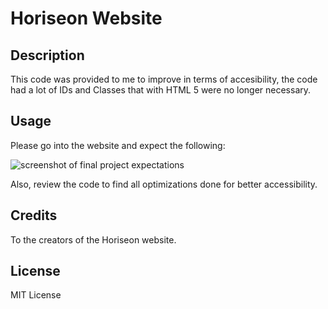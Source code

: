 # Horiseon Website

## Description

This code was provided to me to improve in terms of accesibility, the code had a lot of IDs and Classes that with HTML 5 were no longer necessary.

## Usage

Please go into the website and expect the following:

![screenshot of final project expectations](screenshot/screenshot.png)

Also, review the code to find all optimizations done for better accessibility.

## Credits

To the creators of the Horiseon website.

## License

MIT License


